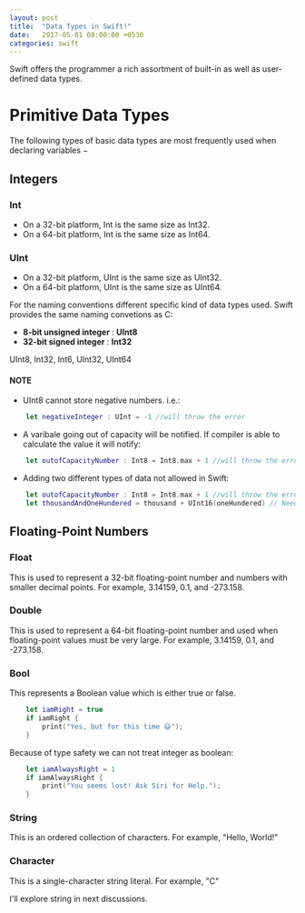 ```yaml
---
layout: post
title:  "Data Types in Swift!"
date:   2017-05-01 08:00:00 +0530
categories: swift
---
```


Swift offers the programmer a rich assortment of built-in as well as user-defined data types.

# Primitive Data Types

The following types of basic data types are most frequently used when declaring variables −

## Integers
### Int
- On a 32-bit platform, Int is the same size as Int32.
- On a 64-bit platform, Int is the same size as Int64.

### UInt
- On a 32-bit platform, UInt is the same size as UInt32.
- On a 64-bit platform, UInt is the same size as UInt64.

For the naming conventions different specific kind of data types used. Swift provides the same naming convetions as C: 
- **8-bit unsigned integer** : **UInt8**
- **32-bit signed integer** : **Int32**

UInt8, Int32, Int6, UInt32, UInt64

#### NOTE
* UInt8 cannot store negative numbers. i.e.: 
``` swift
    let negativeInteger : UInt = -1 //will throw the error
```
* A varibale going out of capacity will be notified. If compiler is able to calculate the value it will notify:
``` swift
    let outofCapacityNumber : Int8 = Int8.max + 1 //will throw the error
```
* Adding two different types of data not allowed in Swift:
``` swift
    let outofCapacityNumber : Int8 = Int8.max + 1 //will throw the error
    let thousandAndOneHundered = thousand + UInt16(oneHundered) // Need typecasting
```
 
## Floating-Point Numbers
### Float
This is used to represent a 32-bit floating-point number and numbers with smaller decimal points. For example, 3.14159, 0.1, and -273.158.

### Double 
This is used to represent a 64-bit floating-point number and used when floating-point values must be very large. For example, 3.14159, 0.1, and -273.158.

### Bool
This represents a Boolean value which is either true or false.
``` swift
    let iamRight = true
    if iamRight {
        print("Yes, but for this time 😃");
    }
```
Because of type safety we can not treat integer as boolean:
``` swift
    let iamAlwaysRight = 1
    if iamAlwaysRight {
        print("You seems lost! Ask Siri for Help.");
    }
```

### String
This is an ordered collection of characters. For example, "Hello, World!"

### Character
This is a single-character string literal. For example, "C"

I'll explore string in next discussions.
